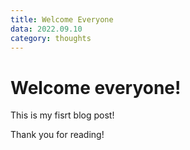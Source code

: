 ```yaml
---
title: Welcome Everyone
data: 2022.09.10
category: thoughts
---
```


# Welcome everyone!

This is my fisrt blog post!

Thank you for reading!
